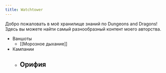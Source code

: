 ```yaml
---
title: Watchtower
---
```


Добро пожаловать в моё хранилище знаний по Dungeons and Dragons!
Здесь вы можете найти самый разнообразный контент моего авторства.
- Ваншоты
	- [[Морозное дыхание]]
- Кампании
	- Орифия
		- 